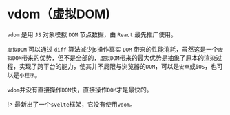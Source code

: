 # vdom（虚拟DOM)
`vdom` 是用 `JS` 对象模拟 `DOM` 节点数据，由 `React` 最先推广使用。

`虚拟DOM` 可以通过 `diff` 算法减少js操作真实 `DOM` 带来的性能消耗，虽然这是一个`虚拟DOM`带来的优势，但不是全部的，`虚拟DOM`带来的最大优势是抽象了原本的渲染过程，实现了跨平台的能力，使其并不局限与浏览器的`DOM`，可以是`安卓`或`iOS`，也可以是`小程序`。

`vdom`并没有直接操作`DOM`快，直接操作`DOM`才是最快的。

!> 最新出了一个`svelte`框架，它没有使用`vdom`。